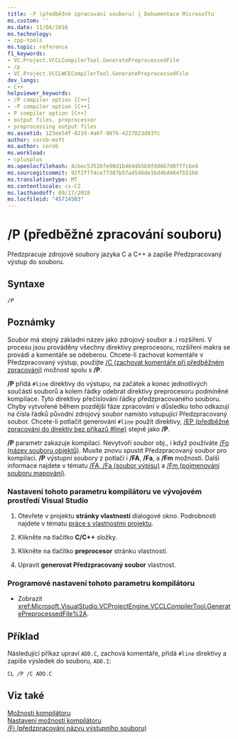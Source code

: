 ```yaml
---
title: -P (předběžné zpracování souboru) | Dokumentace Microsoftu
ms.custom: ''
ms.date: 11/04/2016
ms.technology:
- cpp-tools
ms.topic: reference
f1_keywords:
- VC.Project.VCCLCompilerTool.GeneratePreprocessedFile
- /p
- VC.Project.VCCLWCECompilerTool.GeneratePreprocessedFile
dev_langs:
- C++
helpviewer_keywords:
- /P compiler option [C++]
- -P compiler option [C++]
- P compiler option [C++]
- output files, preprocessor
- preprocessing output files
ms.assetid: 123ee54f-8219-4a6f-9876-4227023d83fc
author: corob-msft
ms.author: corob
ms.workload:
- cplusplus
ms.openlocfilehash: 4cbec53526fe90d1b4644b5b9fdd667d0fffcbe8
ms.sourcegitcommit: 92f2fff4ce77387b57a4546de1bd4bd464fb51b6
ms.translationtype: MT
ms.contentlocale: cs-CZ
ms.lasthandoff: 09/17/2018
ms.locfileid: "45714503"
---
```

# <a name="p-preprocess-to-a-file"></a>/P (předběžné zpracování souboru)

Předzpracuje zdrojové soubory jazyka C a C++ a zapíše Předzpracovaný výstup do souboru.

## <a name="syntax"></a>Syntaxe

```
/P
```

## <a name="remarks"></a>Poznámky

Soubor má stejný základní název jako zdrojový soubor a .i rozšíření. V procesu jsou prováděny všechny direktivy preprocesoru, rozšíření makra se provádí a komentáře se odeberou. Chcete-li zachovat komentáře v Předzpracovaný výstup, použijte [/C (zachovat komentáře při předběžném zpracování)](../../build/reference/c-preserve-comments-during-preprocessing.md) možnost spolu s **/P**.

**/P** přidá `#line` direktivy do výstupu, na začátek a konec jednotlivých součástí souborů a kolem řádky odebrat direktivy preprocesoru podmíněné kompilace. Tyto direktivy přečíslování řádky předzpracovaného souboru. Chyby vytvořené během pozdější fáze zpracování v důsledku toho odkazují na čísla řádků původní zdrojový soubor namísto vstupující Předzpracovaný soubor. Chcete-li potlačit generování `#line` použít direktivy, [/EP (předběžné zpracování do direktiv bez příkazů #line)](../../build/reference/ep-preprocess-to-stdout-without-hash-line-directives.md) stejně jako **/P**.

**/P** parametr zakazuje kompilaci. Nevytvoří soubor obj., i když používáte [/Fo (název souboru objektů)](../../build/reference/fo-object-file-name.md). Musíte znovu spustit Předzpracovaný soubor pro kompilaci. **/P** výstupní soubory z potlačí i **/FA**, **/Fa**, a **/Fm** možnosti. Další informace najdete v tématu [/FA, /Fa (soubor výpisu)](../../build/reference/fa-fa-listing-file.md) a [/Fm (pojmenování souboru mapování)](../../build/reference/fm-name-mapfile.md).

### <a name="to-set-this-compiler-option-in-the-visual-studio-development-environment"></a>Nastavení tohoto parametru kompilátoru ve vývojovém prostředí Visual Studio

1. Otevřete v projektu **stránky vlastností** dialogové okno. Podrobnosti najdete v tématu [práce s vlastnostmi projektu](../../ide/working-with-project-properties.md).

1. Klikněte na tlačítko **C/C++** složky.

1. Klikněte na tlačítko **preprocesor** stránku vlastností.

1. Upravit **generovat Předzpracovaný soubor** vlastnost.

### <a name="to-set-this-compiler-option-programmatically"></a>Programové nastavení tohoto parametru kompilátoru

- Zobrazit <xref:Microsoft.VisualStudio.VCProjectEngine.VCCLCompilerTool.GeneratePreprocessedFile%2A>.

## <a name="example"></a>Příklad

Následující příkaz upraví `ADD.C`, zachová komentáře, přidá `#line` direktivy a zapíše výsledek do souboru, `ADD.I`:

```
CL /P /C ADD.C
```

## <a name="see-also"></a>Viz také

[Možnosti kompilátoru](../../build/reference/compiler-options.md)<br/>
[Nastavení možností kompilátoru](../../build/reference/setting-compiler-options.md)<br/>
[/Fi (předzpracování názvu výstupního souboru)](../../build/reference/fi-preprocess-output-file-name.md)